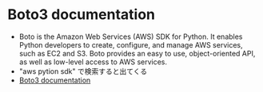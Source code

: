 # Boto3 documentation
- Boto is the Amazon Web Services (AWS) SDK for Python. It enables Python developers to create, configure, and manage AWS services, such as EC2 and S3. Boto provides an easy to use, object-oriented API, as well as low-level access to AWS services.
- "aws pytion sdk" で検索すると出てくる
- [Boto3 documentation](https://boto3.amazonaws.com/v1/documentation/api/latest/reference/services/comprehend.html#Comprehend.Client.detect_sentiment)
